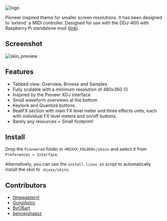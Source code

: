 ![logo](https://github.com/timewasternl/Pioneered/blob/master/images/pioneered_logo.png?raw=true)

Pioneer inspired theme for smaller screen resolutions. It has been designed to 'extend' a MIDI controller.
Designed for use with the DDJ-400 with Raspberry Pi standalone mod ([link](https://www.youtube.com/watch?v=kyrJW7Vaf68)).

## Screenshot
![skin_preview](https://github.com/timewasternl/Pioneered/blob/master/skin_preview.png?raw=true)

## Features
* Tabbed view: Overview, Browse and Samples
* Fully scalable with a minimum resolution of 480x360 (!)
* Inspired by the Pioneer XDJ interface
* Small waveform overviews at the bottom
* Keylock and Quantize buttons
* BeatFX section with main FX level meter and three effects units, each with individual FX level meters and on/off buttons.
* Barely any resources = Small footprint!

## Install
Drop the `Pioneered` folder in `<MIXXX_FOLDER>/skins` and select it from `Preferences > Interface`.

Alternatively, you can use the `install.linux.sh` script to automatically install the skin to `.mixxx/skins`.

## Contributors
* [timewasternl](https://github.com/timewasternl)
* [GorgiAstro](https://github.com/GorgiAstro)
* [BvOBart](https://github.com/bvobart)
* [bencejuhaasz](https://github.com/bencejuhaasz)

